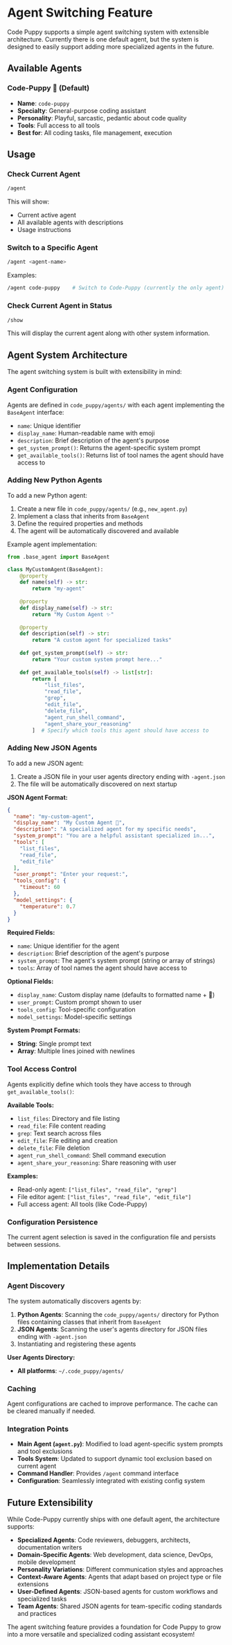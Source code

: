 # Agent Switching Feature

Code Puppy supports a simple agent switching system with extensible architecture. Currently there is one default agent, but the system is designed to easily support adding more specialized agents in the future.

## Available Agents

### Code-Puppy 🐶 (Default)
- **Name**: `code-puppy`
- **Specialty**: General-purpose coding assistant
- **Personality**: Playful, sarcastic, pedantic about code quality
- **Tools**: Full access to all tools
- **Best for**: All coding tasks, file management, execution

## Usage

### Check Current Agent
```bash
/agent
```

This will show:
- Current active agent
- All available agents with descriptions
- Usage instructions

### Switch to a Specific Agent
```bash
/agent <agent-name>
```

Examples:
```bash
/agent code-puppy    # Switch to Code-Puppy (currently the only agent)
```

### Check Current Agent in Status
```bash
/show
```

This will display the current agent along with other system information.

## Agent System Architecture

The agent switching system is built with extensibility in mind:

### Agent Configuration
Agents are defined in `code_puppy/agents/` with each agent implementing the `BaseAgent` interface:

- `name`: Unique identifier
- `display_name`: Human-readable name with emoji
- `description`: Brief description of the agent's purpose
- `get_system_prompt()`: Returns the agent-specific system prompt
- `get_available_tools()`: Returns list of tool names the agent should have access to

### Adding New Python Agents
To add a new Python agent:

1. Create a new file in `code_puppy/agents/` (e.g., `new_agent.py`)
2. Implement a class that inherits from `BaseAgent`
3. Define the required properties and methods
4. The agent will be automatically discovered and available

Example agent implementation:

```python
from .base_agent import BaseAgent

class MyCustomAgent(BaseAgent):
    @property
    def name(self) -> str:
        return "my-agent"
    
    @property
    def display_name(self) -> str:
        return "My Custom Agent ✨"
    
    @property
    def description(self) -> str:
        return "A custom agent for specialized tasks"
    
    def get_system_prompt(self) -> str:
        return "Your custom system prompt here..."
    
    def get_available_tools(self) -> list[str]:
        return [
            "list_files",
            "read_file", 
            "grep",
            "edit_file",
            "delete_file",
            "agent_run_shell_command",
            "agent_share_your_reasoning"
        ]  # Specify which tools this agent should have access to
```

### Adding New JSON Agents
To add a new JSON agent:

1. Create a JSON file in your user agents directory ending with `-agent.json`
2. The file will be automatically discovered on next startup

**JSON Agent Format:**
```json
{
  "name": "my-custom-agent",
  "display_name": "My Custom Agent 🔧",
  "description": "A specialized agent for my specific needs",
  "system_prompt": "You are a helpful assistant specialized in...",
  "tools": [
    "list_files",
    "read_file",
    "edit_file"
  ],
  "user_prompt": "Enter your request:",
  "tools_config": {
    "timeout": 60
  },
  "model_settings": {
    "temperature": 0.7
  }
}
```

**Required Fields:**
- `name`: Unique identifier for the agent
- `description`: Brief description of the agent's purpose
- `system_prompt`: The agent's system prompt (string or array of strings)
- `tools`: Array of tool names the agent should have access to

**Optional Fields:**
- `display_name`: Custom display name (defaults to formatted name + 🤖)
- `user_prompt`: Custom prompt shown to user
- `tools_config`: Tool-specific configuration
- `model_settings`: Model-specific settings

**System Prompt Formats:**
- **String**: Single prompt text
- **Array**: Multiple lines joined with newlines

### Tool Access Control
Agents explicitly define which tools they have access to through `get_available_tools()`:

**Available Tools:**
- `list_files`: Directory and file listing
- `read_file`: File content reading
- `grep`: Text search across files
- `edit_file`: File editing and creation
- `delete_file`: File deletion
- `agent_run_shell_command`: Shell command execution
- `agent_share_your_reasoning`: Share reasoning with user

**Examples:**
- Read-only agent: `["list_files", "read_file", "grep"]`
- File editor agent: `["list_files", "read_file", "edit_file"]`
- Full access agent: All tools (like Code-Puppy)

### Configuration Persistence
The current agent selection is saved in the configuration file and persists between sessions.

## Implementation Details

### Agent Discovery
The system automatically discovers agents by:
1. **Python Agents**: Scanning the `code_puppy/agents/` directory for Python files containing classes that inherit from `BaseAgent`
2. **JSON Agents**: Scanning the user's agents directory for JSON files ending with `-agent.json`
3. Instantiating and registering these agents

**User Agents Directory:**
- **All platforms**: `~/.code_puppy/agents/`

### Caching
Agent configurations are cached to improve performance. The cache can be cleared manually if needed.

### Integration Points
- **Main Agent (`agent.py`)**: Modified to load agent-specific system prompts and tool exclusions
- **Tools System**: Updated to support dynamic tool exclusion based on current agent
- **Command Handler**: Provides `/agent` command interface
- **Configuration**: Seamlessly integrated with existing config system

## Future Extensibility

While Code-Puppy currently ships with one default agent, the architecture supports:

- **Specialized Agents**: Code reviewers, debuggers, architects, documentation writers
- **Domain-Specific Agents**: Web development, data science, DevOps, mobile development
- **Personality Variations**: Different communication styles and approaches
- **Context-Aware Agents**: Agents that adapt based on project type or file extensions
- **User-Defined Agents**: JSON-based agents for custom workflows and specialized tasks
- **Team Agents**: Shared JSON agents for team-specific coding standards and practices

The agent switching feature provides a foundation for Code Puppy to grow into a more versatile and specialized coding assistant ecosystem!
